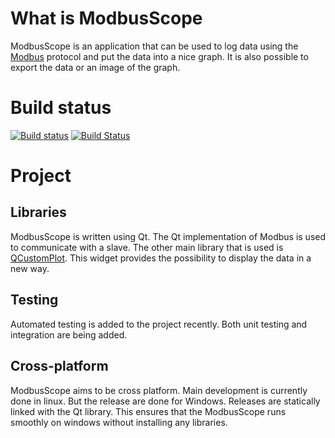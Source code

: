 
# What is ModbusScope
ModbusScope is an application that can be used to log data using the [Modbus](https://en.wikipedia.org/wiki/Modbus) protocol and put the data into a nice graph. It is also possible to export the data or an image of the graph.

# Build status
[![Build status](https://ci.appveyor.com/api/projects/status/v7ysjn9c2koy1tb8?svg=true)](https://ci.appveyor.com/project/jgeudens/modbusscope)
[![Build Status](https://travis-ci.org/jgeudens/ModbusScope.svg?branch=master)](https://travis-ci.org/jgeudens/ModbusScope)

# Project 

## Libraries
ModbusScope is written using Qt. The Qt implementation of Modbus is used to communicate with a slave. The other main library that is used is [QCustomPlot](http://www.qcustomplot.com/). This widget provides the possibility to display the data in a new way. 

## Testing
Automated testing is added to the project recently. Both unit testing and integration are being added.

## Cross-platform
ModbusScope aims to be cross platform. Main development is currently done in linux. But the release are done for Windows. Releases are statically linked with the Qt library. This ensures that the ModbusScope runs smoothly on windows without installing any libraries.
